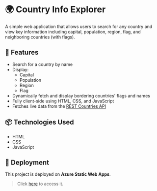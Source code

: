 # 🌍 Country Info Explorer

A simple web application that allows users to search for any country and view key information including capital, population, region, flag, and neighboring countries (with flags).

## 🔧 Features

- Search for a country by name
- Display:
  - Capital
  - Population
  - Region
  - Flag
- Dynamically fetch and display bordering countries' flags and names
- Fully client-side using HTML, CSS, and JavaScript
- Fetches live data from the [REST Countries API](https://restcountries.com/)

## 📦 Technologies Used

- HTML
- CSS
- JavaScript
## 🚀 Deployment

This project is deployed on **Azure Static Web Apps**.

> Click [here](https://green-coast-03db8b01e.1.azurestaticapps.net/) to access it.


